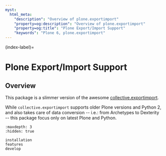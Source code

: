 ```yaml
---
myst:
  html_meta:
    "description": "Overview of plone.exportimport"
    "property=og:description": "Overview of plone.exportimport"
    "property=og:title": "Plone Export/Import Support"
    "keywords": "Plone 6, plone.exportimport"
---
```

(index-label)=

# Plone Export/Import Support

## Overview

This package is a slimmer version of the awesome [collective.exportimport](https://github.com/collective/collective.exportimport).

While `collective.exportimport` supports older Plone versions and Python 2, and also takes care of data conversion -- i.e.: from Archetypes to Dexterity -- this package focus only on latest Plone and Python.


```{toctree}
:maxdepth: 3
:hidden: true

installation
features
develop

```
